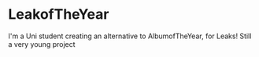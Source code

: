 # LeakofTheYear

I'm a Uni student creating an alternative to AlbumofTheYear, for Leaks! Still a very young project